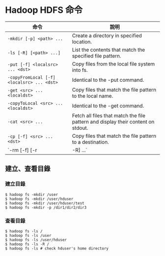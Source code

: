 # Hadoop HDFS 命令

命令 | 說明 
-----|-----
`-mkdir [-p] <path> ...`                    | Create a directory in specified location.
`-ls [-R] [<path> ...]`                     | List the contents that match the specified file pattern.
`-put [-f] <localsrc> ... <dst>`            | Copy files from the local file system into fs.
`-copyFromLocal [-f] <localsrc> ... <dst>`  | Identical to the -put command.
`-get <src> ... <localdst>`                 | Copy files that match the file pattern <src> to the local name.
`-copyToLocal <src> ... <localdst>`         | Identical to the -get command.
`-cat <src> ...`                            | Fetch all files that match the file pattern <src> and display their content on stdout.
`-cp [-f] <src> ... <dst>`                  | Copy files that match the file pattern <src> to a destination.
`-rm [-f] [-r|-R] <src> ...`                | Delete all files that match the specified file pattern.

## 建立、查看目錄

### 建立目錄
```shell
$ hadoop fs -mkdir /user
$ hadoop fs -mkdir /user/hduser
$ hadoop fs -mkdir /user/hduser/test
$ hadoop fs -mkdir -p /dir1/dir2/dir3
```

### 查看目錄
```shell
$ hadoop fs -ls /
$ hadoop fs -ls /user
$ hadoop fs -ls /user/hduser
$ hadoop fs -ls -R /
$ hadoop fs -ls # check hduser's home directory
```
